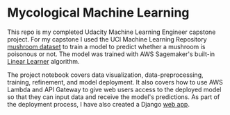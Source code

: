 # Mycological Machine Learning

This repo is my completed Udacity Machine Learning Engineer capstone project. For my capstone I used the UCI Machine Learning Repository [mushroom dataset](https://archive.ics.uci.edu/ml/datasets/mushroom) to train a model to predict whether a mushroom is poisonous or not. The model was trained with AWS Sagemaker's built-in [Linear Learner](https://docs.aws.amazon.com/sagemaker/latest/dg/linear-learner.html) algorithm. 

The project notebook covers data visualization, data-preprocessing, training, refinement, and model deployment. It also covers how to use AWS Lambda and API Gateway to give web users access to the deployed model so that they can input data and receive the model's predictions. As part of the deployment process, I have also created a Django [web app](https://github.com/Pat878/mushroom-project).